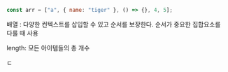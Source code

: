 ```js
const arr = ["a", { name: "tiger" }, () => {}, 4, 5];
```

배열 : 다양한 컨텍스트를 삽입할 수 있고 순서를 보장한다.
순서가 중요한 집합요소를 다룰 때 사용

length: 모든 아이템들의 총 개수

ㄷ
